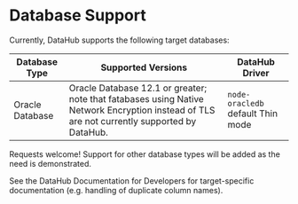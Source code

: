 # Database Support

Currently, DataHub supports the following target databases: 

| Database Type | Supported Versions | DataHub Driver | 
| ----- | ------| ---- | 
| Oracle Database | Oracle Database 12.1 or greater; note that fatabases using Native Network Encryption instead of TLS are not currently supported by DataHub. | `node-oracledb` default Thin mode | 

Requests welcome! Support for other database types will be added as the need is demonstrated.

See the <a :href="$withBase('/DataHub_UserSetUpDoc.docx')" download>DataHub Documentation for Developers</a> for target-specific documentation (e.g. handling of duplicate column names).